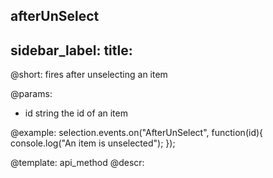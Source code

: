 afterUnSelect
---
sidebar_label: 
title: 
---          

@short:
	fires after unselecting an item

@params:
- id		string		the id of an item



@example:
selection.events.on("AfterUnSelect", function(id){
    console.log("An item is unselected");
});


@template:	api_method
@descr:


